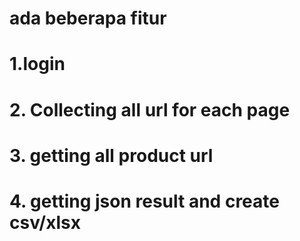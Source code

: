 
# ada beberapa fitur
# 1.login
# 2. Collecting all url for each page
# 3. getting all product url
# 4. getting json result and create csv/xlsx
